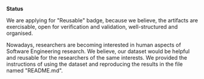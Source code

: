 **Status**

We are applying for &quot;Reusable&quot; badge, because we believe, the artifacts are exercisable, open for verification and validation, well-structured and organised.

Nowadays, researchers are becoming interested in human aspects of Software Engineering research. We believe, our dataset would be helpful and reusable for the researchers of the same interests. We provided the instructions of using the dataset and reproducing the results in the file named &quot;README.md&quot;.